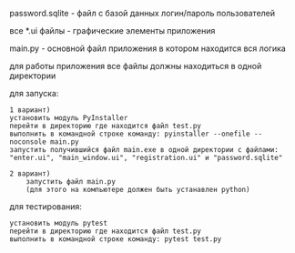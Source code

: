 
password.sqlite - файл с базой данных логин/пароль пользователей

все *.ui файлы - графические элементы приложения

main.py - основной файл приложения в котором находится вся логика

для работы приложения все файлы должны находиться в одной директории


для запуска:

    1 вариант)
	установить модуль PyInstaller
	перейти в директорию где находится файл test.py
	выполнить в командной строке команду: pyinstaller --onefile --noconsole main.py
	запустить получившийся файл main.exe в одной директории с файлами: "enter.ui", "main_window.ui", "registration.ui" и "password.sqlite"

    2 вариант)
        запустить файл main.py
        (для этого на компьютере должен быть устанавлен python)



для тестирования:

    установить модуль pytest
    перейти в директорию где находится файл test.py
    выполнить в командной строке команду: pytest test.py

